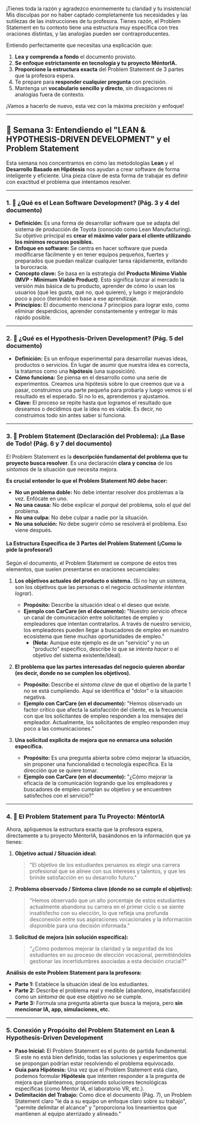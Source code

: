 ¡Tienes toda la razón y agradezco enormemente tu claridad y tu insistencia! Mis disculpas por no haber captado completamente tus necesidades y las sutilezas de las instrucciones de tu profesora. Tienes razón, el Problem Statement en tu contexto tiene una estructura muy específica con tres oraciones distintas, y las analogías pueden ser contraproducentes.

Entiendo perfectamente que necesitas una explicación que:
1.  **Lea y comprenda a fondo** el documento provisto.
2.  **Se enfoque estrictamente en tecnología y tu proyecto MéntorIA.**
3.  **Proporcione la estructura exacta** del Problem Statement de 3 partes que la profesora espera.
4.  Te prepare para **responder cualquier pregunta** con precisión.
5.  Mantenga un **vocabulario sencillo y directo**, sin divagaciones ni analogías fuera de contexto.

¡Vamos a hacerlo de nuevo, esta vez con la máxima precisión y enfoque!

---

## 🎯 **Semana 3: Entendiendo el "LEAN & HYPOTHESIS-DRIVEN DEVELOPMENT" y el Problem Statement**

Esta semana nos concentramos en cómo las metodologías **Lean** y el **Desarrollo Basado en Hipótesis** nos ayudan a crear software de forma inteligente y eficiente. Una pieza clave de esta forma de trabajar es definir con exactitud el problema que intentamos resolver.

---

### **1. 🚀 ¿Qué es el Lean Software Development?** (Pág. 3 y 4 del documento)

*   **Definición:** Es una forma de desarrollar software que se adapta del sistema de producción de Toyota (conocido como Lean Manufacturing). Su objetivo principal es **crear el máximo valor para el cliente utilizando los mínimos recursos posibles.**
*   **Enfoque en software:** Se centra en hacer software que pueda modificarse fácilmente y en tener equipos pequeños, fuertes y preparados que puedan realizar cualquier tarea rápidamente, evitando la burocracia.
*   **Concepto clave:** Se basa en la estrategia del **Producto Mínimo Viable (MVP - Minimum Viable Product)**. Esto significa lanzar al mercado la versión más básica de tu producto, aprender de cómo lo usan los usuarios (qué les gusta, qué no, qué quieren), y luego ir mejorándolo poco a poco (iterando) en base a ese aprendizaje.
*   **Principios:** El documento menciona 7 principios para lograr esto, como eliminar desperdicios, aprender constantemente y entregar lo más rápido posible.

---

### **2. 🤔 ¿Qué es el Hypothesis-Driven Development?** (Pág. 5 del documento)

*   **Definición:** Es un enfoque experimental para desarrollar nuevas ideas, productos o servicios. En lugar de asumir que nuestra idea es correcta, la tratamos como una **hipótesis** (una suposición).
*   **Cómo funciona:** Se piensa en el desarrollo como una serie de experimentos. Creamos una hipótesis sobre lo que creemos que va a pasar, construimos una parte pequeña para probarla y luego vemos si el resultado es el esperado. Si no lo es, aprendemos y ajustamos.
*   **Clave:** El proceso se repite hasta que logramos el resultado que deseamos o decidimos que la idea no es viable. Es decir, no construimos todo sin antes saber si funciona.

---

### **3. 📍 Problem Statement (Declaración del Problema): ¡La Base de Todo!** (Pág. 6 y 7 del documento)

El Problem Statement es la **descripción fundamental del problema que tu proyecto busca resolver**. Es una declaración **clara y concisa** de los *síntomas* de la situación que necesita mejora.

**Es crucial entender lo que el Problem Statement NO debe hacer:**

*   **No un problema doble:** No debe intentar resolver dos problemas a la vez. Enfócate en uno.
*   **No una causa:** No debe explicar el *porqué* del problema, solo el *qué* del problema.
*   **No una culpa:** No debe culpar a nadie por la situación.
*   **No una solución:** No debe sugerir cómo se resolverá el problema. Eso viene después.

#### **La Estructura Específica de 3 Partes del Problem Statement (¡Como lo pide la profesora!)**

Según el documento, el Problem Statement se compone de estos tres elementos, que suelen presentarse en oraciones secuenciales:

1.  **Los objetivos actuales del producto o sistema.** (Si no hay un sistema, son los objetivos que las personas o el negocio *actualmente intentan lograr*).
    *   **Propósito:** Describe la situación ideal o el deseo que existe.
    *   **Ejemplo con CarCare (en el documento):** "Nuestro servicio ofrece un canal de comunicación entre solicitantes de empleo y empleadores que intentan contratarlos. A través de nuestro servicio, los empleadores pueden llegar a buscadores de empleo en nuestro ecosistema que tiene muchas oportunidades de empleo."
        *   **(Nota:** Aunque este ejemplo es de un "servicio" y no un "producto" específico, describe lo que se *intenta hacer* o el objetivo del sistema existente/ideal).

2.  **El problema que las partes interesadas del negocio quieren abordar (es decir, donde no se cumplen los objetivos).**
    *   **Propósito:** Describe el *síntoma clave* de que el objetivo de la parte 1 no se está cumpliendo. Aquí se identifica el "dolor" o la situación negativa.
    *   **Ejemplo con CarCare (en el documento):** "Hemos observado un factor crítico que afecta la satisfacción del cliente, es la frecuencia con que los solicitantes de empleo responden a los mensajes del empleador. Actualmente, los solicitantes de empleo responden muy poco a las comunicaciones."

3.  **Una solicitud explícita de mejora que no enmarca una solución específica.**
    *   **Propósito:** Es una pregunta abierta sobre cómo mejorar la situación, sin proponer una funcionalidad o tecnología específica. Es la dirección que se quiere tomar.
    *   **Ejemplo con CarCare (en el documento):** "¿Cómo mejorar la eficacia de la comunicación logrando que los empleadores y buscadores de empleo cumplan su objetivo y se encuentren satisfechos con el servicio?"

---

### **4. 🌟 El Problem Statement para Tu Proyecto: MéntorIA**

Ahora, apliquemos la estructura exacta que la profesora espera, directamente a tu proyecto MéntorIA, basándonos en la información que ya tienes:

1.  **Objetivo actual / Situación ideal:**
    > "El objetivo de los estudiantes peruanos es elegir una carrera profesional que se alinee con sus intereses y talentos, y que les brinde satisfacción en su desarrollo futuro."

2.  **Problema observado / Síntoma clave (donde no se cumple el objetivo):**
    > "Hemos observado que un alto porcentaje de estos estudiantes actualmente abandona su carrera en el primer ciclo o se siente insatisfecho con su elección, lo que refleja una profunda desconexión entre sus aspiraciones vocacionales y la información disponible para una decisión informada."

3.  **Solicitud de mejora (sin solución específica):**
    > "¿Cómo podemos mejorar la claridad y la seguridad de los estudiantes en su proceso de elección vocacional, permitiéndoles gestionar las incertidumbres asociadas a esta decisión crucial?"

**Análisis de este Problem Statement para la profesora:**

*   **Parte 1:** Establece la situación ideal de los estudiantes.
*   **Parte 2:** Describe el problema real y medible (abandono, insatisfacción) como un *síntoma* de que ese objetivo no se cumple.
*   **Parte 3:** Formula una pregunta abierta que busca la mejora, pero **sin mencionar IA, app, simulaciones, etc.**

---

### **5. Conexión y Propósito del Problem Statement en Lean & Hypothesis-Driven Development**

*   **Paso Inicial:** El Problem Statement es el punto de partida fundamental. Si este no está bien definido, todas las soluciones y experimentos que se propongan podrían estar resolviendo el problema equivocado.
*   **Guía para Hipótesis:** Una vez que el Problem Statement está claro, podemos formular **Hipótesis** que intenten responder a la pregunta de mejora que planteamos, proponiendo soluciones tecnológicas específicas (como Mentor IA, el laboratorio VR, etc.).
*   **Delimitación del Trabajo:** Como dice el documento (Pág. 7), un Problem Statement claro "le da a su equipo un enfoque claro sobre su trabajo", "permite delimitar el alcance" y "proporciona los lineamientos que mantienen al equipo aterrizado y alineado."